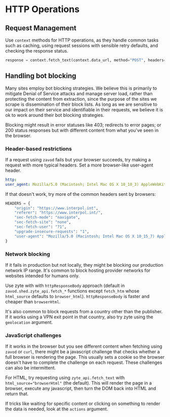 # HTTP Operations

## Request Management
Use `context` methods for HTTP operations, as they handle common tasks such as caching, using request sessions with sensible retry defaults, and checking the response status.

```python
response = context.fetch_text(context.data_url, method="POST", headers=headers, data=body, cache_days=cache_days)
```

## Handling bot blocking

Many sites employ bot blocking strategies. We believe this is primarily to mitigate Denial of Service attacks and manage server load, rather than protecting the content from extraction, since the purpose of the sites we scrape is dissemination of their block lists. As long as we are sensitive to our impact on their service and identifiable in their requests, we believe it is ok to work around their bot blocking strategies.

Blocking might result in error statuses like 403; redirects to error pages; or 200 status responses but with different content from what you've seen in the browser.

### Header-based restrictions  

If a request using `zavod` fails but your browser succeeds, try making a request with more typical headers. Set a more browser-like user-agent header.  
```yaml
http:
user_agent: Mozilla/5.0 (Macintosh; Intel Mac OS X 10_10_3) AppleWebKit/537.36 (KHTML, like Gecko) Chrome/42.0.2311.90 Safari/537.36 (zavod; opensanctions.org)
```

If that doesn't work, try more of the common headers sent by browsers:  

```python  
HEADERS = {  
    "origin": "https://www.interpol.int",  
    "referer": "https://www.interpol.int/",  
    "sec-fetch-mode": "navigate",  
    "sec-fetch-site": "none",  
    "sec-fetch-user": "?1",  
    "upgrade-insecure-requests": "1",  
    "user-agent": "Mozilla/5.0 (Macintosh; Intel Mac OS X 10_15_7) AppleWebKit/537.36 (KHTML, like Gecko) Chrome/126.0.0.0 Safari/537.36 (zavod; opensanctions.org)",  
}  
```
### Network blocking

If it fails in production but not locally, they might be blocking our production network IP range. It's common to block hosting provider networks for websites intended for humans only.

Use zyte with with `httpResponseBody` approach (default in `zavod.shed.zyte_api.fetch_*` functions except `fetch_htm` whose `html_source` defaults to `browser_html`). `httpResponseBody` is faster and cheaper than `browserHtml`.

It's also common to block requests from a country other than the publisher. If it works using a VPN exit point in that country, also try zyte using the `geolocation` argument.

### JavaScript challenges

If it works in the browser but you see different content when fetching using `zavod` or `curl`, there might be a javascript challenge that checks whether a full browser is rendering the page. This usually sets a cookie so the browser doesn't have to complete the challenge on each request. These challenges can also be intermittent.

For HTML, try requesting using `zyte_api.fetch_text` with `html_source="browserHtml"` (the default). This will render the page in a browser, execute any javascript, then turn the DOM back into HTML and return that.

If tricks like waiting for specific content or clicking on something to render the data is needed, look at the `actions` argument.